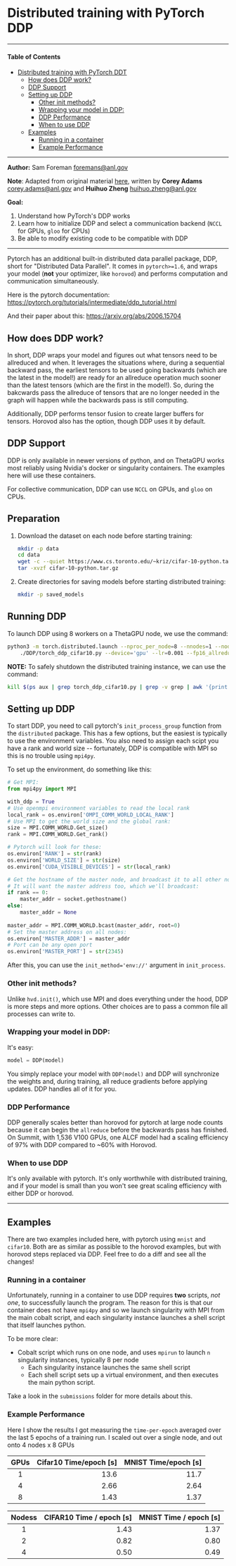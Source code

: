 # Distributed training with PyTorch DDP

---

#### Table of Contents

- [Distributed training with PyTorch DDT](#distributed-training-with-pytorch-ddt)
  * [How does DDP work?](#how-does-ddp-work)
  * [DDP Support](#ddp-support)
  * [Setting up DDP](#setting-up-ddp)
    + [Other init methods?](#other-init-methods)
    + [Wrapping your model in DDP:](#wrapping-your-model-in-ddp)
    + [DDP Performance](#ddp-performance)
    + [When to use DDP](#when-to-use-ddp)
  - [Examples](#examples)
      * [Running in a container](#running-in-a-container)
      * [Example Performance](#example-performance)

---

**Author:** Sam Foreman [foremans@anl.gov](mailto:foremans@anl.gov)

**Note**:  Adapted from original material [here](https://github.com/argonne-lcf/sdl_ai_workshop/blob/master/01_distributedDeepLearning/DDP/README.md), written by __Corey Adams__ [corey.adams@anl.gov](mailto:corey.adams@anl.gov) and __Huihuo Zheng__ [huihuo.zheng@anl.gov](mailto:huihuo.zheng@anl.gov)

**Goal:** 

1. Understand how PyTorch's DDP works
2. Learn how to initialize DDP and select a communication backend (`NCCL` for GPUs, `gloo` for CPUs)
3. Be able to modify existing code to be compatible with DDP

---

Pytorch has an additional built-in distributed data parallel package, DDP, short for "Distributed Data Parallel". It comes in `pytorch>=1.6`, and wraps your model (**not** your optimizer, like `horovod`) and performs computation and communication simultaneously.

Here is the pytorch documentation: https://pytorch.org/tutorials/intermediate/ddp_tutorial.html

And their paper about this: https://arxiv.org/abs/2006.15704

## How does DDP work?

In short, DDP wraps your model and figures out what tensors need to be allreduced and when. It leverages the situations where, during a sequential backward pass, the earliest tensors to be used going backwards (which are the latest in the model!) are ready for an allreduce operation much sooner than the latest tensors (which are the first in the model!). So, during the bakcwards pass the allreduce of tensors that are no longer needed in the graph will happen while the backwards pass is still computing.

Additionally, DDP performs tensor fusion to create larger buffers for tensors. Horovod also has the option, though DDP uses it by default.

## DDP Support

DDP is only available in newer versions of python, and on ThetaGPU works most reliably using Nvidia's docker or singularity containers. The examples here will use these containers.

For collective communication, DDP can use `NCCL` on GPUs, and `gloo` on CPUs.

## Preparation

1. Download the dataset on each node before starting training:

   ```bash
   mkdir -p data
   cd data
   wget -c --quiet https://www.cs.toronto.edu/~kriz/cifar-10-python.tar.gz
   tar -xvzf cifar-10-python.tar.gz
   ```

2. Create directories for saving models before starting distributed training:

   ```bash
   mkdir -p saved_models
   ```

## Running DDP

To launch DDP using 8 workers on a ThetaGPU node, we use the command:

```bash
python3 -m torch.distributed.launch --nproc_per_node=8 --nnodes=1 --node_rank 0 \
	./DDP/torch_ddp_cifar10.py --device='gpu' --lr=0.001 --fp16_allreduce --batch_size=256 --epochs=50
```

**NOTE:** To safely shutdown the distributed training instance, we can use the command:

```bash
kill $(ps aux | grep torch_ddp_cifar10.py | grep -v grep | awk '{print #2}')
```

## Setting up DDP

To start DDP, you need to call pytorch's `init_process_group` function from the `distributed` package. This has a few options, but the easiest is typically to use the environment variables. You also need to assign each scipt you have a rank and world size -- fortunately, DDP is compatible with MPI so this is no trouble using `mpi4py`.

To set up the environment, do something like this:

```python
# Get MPI:
from mpi4py import MPI

with_ddp = True
# Use openmpi environment variables to read the local rank
local_rank = os.environ['OMPI_COMM_WORLD_LOCAL_RANK']
# Use MPI to get the world size and the global rank:
size = MPI.COMM_WORLD.Get_size()
rank = MPI.COMM_WORLD.Get_rank()

# Pytorch will look for these:
os.environ['RANK'] = str(rank)
os.environ['WORLD_SIZE'] = str(size)
os.environ['CUDA_VISIBLE_DEVICES'] = str(local_rank)

# Get the hostname of the master node, and broadcast it to all other nodes
# It will want the master address too, which we'll broadcast:
if rank == 0:
    master_addr = socket.gethostname()
else:
    master_addr = None
    
master_addr = MPI.COMM_WORLD.bcast(master_addr, root=0)
# Set the master address on all nodes:
os.environ['MASTER_ADDR'] = master_addr
# Port can be any open port
os.environ['MASTER_PORT'] = str(2345)
```

After this, you can use the `init_method='env://'` argument in `init_process`.

### Other init methods?

Unlike `hvd.init()`, which use MPI and does everything under the hood, DDP is more steps and more options. Other choices are to pass a common file all processes can write to.

### Wrapping your model in DDP:

It's easy:

```python
model = DDP(model)
```

You simply replace your model with `DDP(model)` and DDP will synchronize the weights and, during training, all reduce gradients before applying updates. DDP handles all of it for you.

### DDP Performance

DDP generally scales better than horovod for pytorch at large node counts because it can begin the `allreduce` before the backwards pass has finished. On Summit, with 1,536 V100 GPUs, one ALCF model had a scaling efficiency of 97% with DDP compared to ~60% with Horovod.

### When to use DDP

It's only available with pytorch. It's only worthwhile with distributed training, and if your model is small than you won't see great scaling efficiency with either DDP or horovod.

---

## Examples

There are two examples included here, with pytorch using `mnist` and `cifar10`. Both are as similar as possible to the horovod examples, but with horovod steps replaced via DDP. Feel free to do a diff and see all the changes!

### Running in a container

Unfortunately, running in a container to use DDP requires **two** scripts, _not one_, to successfully launch the program. The reason for this is that our container does not have `mpi4py` and so we launch singularity with MPI from the main cobalt script, and each singularity instance launches a shell script that itself launches python.

To be more clear:

- Cobalt script which runs on one node, and uses `mpirun` to launch `n` singularity instances, typically 8 per node
  - Each singularity instance launches the same shell script
  - Each shell script sets up a virtual environment, and then executes the main python script.

Take a look in the `submissions` folder for more details about this.

### Example Performance

Here I show the results I got measuring the `time-per-epoch` averaged over the last 5 epochs of a training run. I scaled out over a single node, and out onto 4 nodes x 8 GPUs

| GPUs | Cifar10 Time/epoch [s] | MNIST Time/epoch [s] |
| :--: | ---------------------: | -------------------: |
|  1   |                   13.6 |                 11.7 |
|  4   |                   2.66 |                 2.64 |
|  8   |                   1.43 |                 1.37 |

| Nodess | CIFAR10 Time / epoch [s] | MNIST Time / epoch [s] |
| :----: | -----------------------: | ---------------------: |
|   1    |                     1.43 |                   1.37 |
|   2    |                     0.82 |                   0.80 |
|   4    |                     0.50 |                   0.49 |